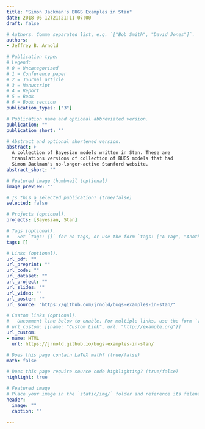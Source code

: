 ```yaml
---
title: "Simon Jackman's BUGS Examples in Stan"
date: 2018-06-12T21:21:11-07:00
draft: false

# Authors. Comma separated list, e.g. `["Bob Smith", "David Jones"]`.
authors:
- Jeffrey B. Arnold

# Publication type.
# Legend:
# 0 = Uncategorized
# 1 = Conference paper
# 2 = Journal article
# 3 = Manuscript
# 4 = Report
# 5 = Book
# 6 = Book section
publication_types: ["3"]

# Publication name and optional abbreviated version.
publication: ""
publication_short: ""

# Abstract and optional shortened version.
abstract: >
  A collection of Bayesian models written in Stan. These are
  translations versions of collection of BUGS models that had
  Simon Jackman's no-longer-active Stanford website.
abstract_short: ""

# Featured image thumbnail (optional)
image_preview: ""

# Is this a selected publication? (true/false)
selected: false

# Projects (optional).
projects: [Bayesian, Stan]

# Tags (optional).
#   Set `tags: []` for no tags, or use the form `tags: ["A Tag", "Another Tag"]` for one or more tags.
tags: []

# Links (optional).
url_pdf: ""
url_preprint: ""
url_code: ""
url_dataset: ""
url_project: ""
url_slides: ""
url_video: ""
url_poster: ""
url_source: "https://github.com/jrnold/bugs-examples-in-stan/"

# Custom links (optional).
#   Uncomment line below to enable. For multiple links, use the form `[{...}, {...}, {...}]`.
# url_custom: [{name: "Custom Link", url: "http://example.org"}]
url_custom:
- name: HTML
  url: https://jrnold.github.io/bugs-examples-in-stan/

# Does this page contain LaTeX math? (true/false)
math: false

# Does this page require source code highlighting? (true/false)
highlight: true

# Featured image
# Place your image in the `static/img/` folder and reference its filename below, e.g. `image: "example.jpg"`.
header:
  image: ""
  caption: ""

---
```

